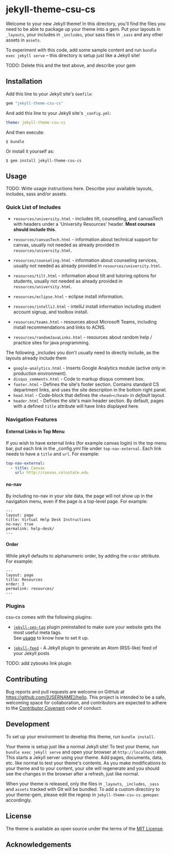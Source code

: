 # jekyll-theme-csu-cs

Welcome to your new Jekyll theme! In this directory, you'll find the files you need to be able to package up your theme into a gem. Put your layouts in `_layouts`, your includes in `_includes`, your sass files in `_sass` and any other assets in `assets`.

To experiment with this code, add some sample content and run `bundle exec jekyll serve` – this directory is setup just like a Jekyll site!

TODO: Delete this and the text above, and describe your gem


## Installation

Add this line to your Jekyll site's `Gemfile`:

```ruby
gem "jekyll-theme-csu-cs"
```

And add this line to your Jekyll site's `_config.yml`:

```yaml
theme: jekyll-theme-csu-cs
```

And then execute:

    $ bundle

Or install it yourself as:

    $ gem install jekyll-theme-csu-cs

## Usage

TODO: Write usage instructions here. Describe your available layouts, includes, sass and/or assets.

### Quick List of Includes

* `resources/university.html`  - includes tilt, counselling, and canvasTech with headers under a 'University Resources'
header. **Most courses should include this**. 

* `resources/canvasTech.html` - information about technical support for canvas, usually not needed as already provided
in `resources/university.html`.
* `resources/counseling.html` - information about counseling services, usually not needed as already provided
in `resources/university.html`.
* `resources/tilt.html` - information about tilt and tutoring options for students, usually not needed as already provided
in `resources/university.html`.
* `resources/eclipse.html` - eclipse install information.
* `resources/intelliJ.html` - intelliJ install information including student account signup, and toolbox install. 
* `resources/teams.html` - resources about Microsoft Teams, including install recommendations and links to ACNS. 
* `resources/randomJavaLinks.html` - resources about random help / practice sites for java programming. 

The following _includes you don't usually need to directly include, as the layouts already include them

* `google-analytics.html` - Inserts Google Analytics module (active only in production environment).
*  `disqus_comments.html` - Code to markup disqus comment box.
* `footer.html` - Defines the site's footer section. Contains standard CS department links, and uses
the site description in the bottom right panel. 
* `head.html` - Code-block that defines the `<head></head>` in *default* layout.
* `header.html` - Defines the site's main header section. By default, pages with a 
defined `title` attribute will have links displayed here.

### Navigation Features

#### External Links in Top Menu

If you wish to have external links (for example canvas login) in the top menu bar, put each
link in the _config.yml file under `top-nav-external`. Each link
needs to have a `title` and `url`. For example:

```yaml
top-nav-external:
  - title: Canvas
    url: http://canvas.colostate.edu
``` 

#### no-nav

By including no-nav in your site data, the page will not show up in the navigation menu, even if
the page is a top-level page. For example:

```
---
layout: page
title: Virtual Help Desk Instructions
no-nav: true
permalink: help-desk/
---
```

#### Order

While jekyll defaults to alphanumeric order, by adding the `order` attribute. For example:
```
---
layout: page
title: Resources
order: 3
permalink: resources/
---
```

### Plugins
csu-cs comes with the following plugins:
 
* [`jekyll-seo-tag`](https://github.com/jekyll/jekyll-seo-tag) plugin preinstalled to make sure 
your website gets the most useful meta tags.  
See [usage](https://github.com/jekyll/jekyll-seo-tag#usage) to know how to set it up.

* [`jekyll-feed`](https://github.com/jekyll/jekyll-feed) - A Jekyll plugin to generate an Atom (RSS-like) 
feed of your Jekyll posts

TODO: add zybooks link plugin

## Contributing

Bug reports and pull requests are welcome on GitHub at https://github.com/[USERNAME]/hello. 
This project is intended to be a safe, welcoming space for collaboration, and contributors are expected 
to adhere to the [Contributor Covenant](http://contributor-covenant.org) code of conduct.

## Development

To set up your environment to develop this theme, run `bundle install`.

Your theme is setup just like a normal Jekyll site! To test your theme, run `bundle exec jekyll serve` 
and open your browser at `http://localhost:4000`. This starts a Jekyll server using your theme. 
Add pages, documents, data, etc. like normal to test your theme's contents. As you make modifications 
to your theme and to your content, your site will regenerate and you should see the changes in the browser 
after a refresh, just like normal.

When your theme is released, only the files in `_layouts`, `_includes`, `_sass` and `assets` tracked with Git
 will be bundled.
To add a custom directory to your theme-gem, please edit the regexp in `jekyll-theme-csu-cs.gemspec` accordingly.

## License

The theme is available as open source under the terms of the [MIT License](https://opensource.org/licenses/MIT).

## Acknowledgements 



